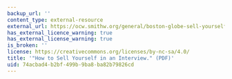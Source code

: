 ```yaml
---
backup_url: ''
content_type: external-resource
external_url: https://ocw.smithw.org/general/boston-globe-sell-yourself-interview.pdf
has_external_licence_warning: true
has_external_license_warning: true
is_broken: ''
license: https://creativecommons.org/licenses/by-nc-sa/4.0/
title: '"How to Sell Yourself in an Interview." (PDF)'
uid: 74acbad4-b2bf-499b-9ba8-ba82b79826cd
---
```

